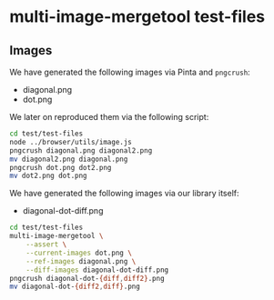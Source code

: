 # multi-image-mergetool test-files
## Images
We have generated the following images via Pinta and `pngcrush`:

- diagonal.png
- dot.png

We later on reproduced them via the following script:

```bash
cd test/test-files
node ../browser/utils/image.js
pngcrush diagonal.png diagonal2.png
mv diagonal2.png diagonal.png
pngcrush dot.png dot2.png
mv dot2.png dot.png
```

We have generated the following images via our library itself:

- diagonal-dot-diff.png

```bash
cd test/test-files
multi-image-mergetool \
    --assert \
    --current-images dot.png \
    --ref-images diagonal.png \
    --diff-images diagonal-dot-diff.png
pngcrush diagonal-dot-{diff,diff2}.png
mv diagonal-dot-{diff2,diff}.png
```
